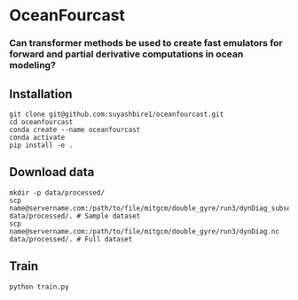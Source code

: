 # OceanFourcast 
### Can transformer methods be used to create fast emulators for forward and partial derivative computations in ocean modeling?

## Installation
```
git clone git@github.com:suyashbire1/oceanfourcast.git
cd oceanfourcast
conda create --name oceanfourcast
conda activate
pip install -e .
```

## Download data
```
mkdir -p data/processed/
scp name@servername.com:/path/to/file/mitgcm/double_gyre/run3/dynDiag_subset.nc data/processed/. # Sample dataset
scp name@servername.com:/path/to/file/mitgcm/double_gyre/run3/dynDiag.nc data/processed/. # Full dataset
```

## Train
```
python train.py
```